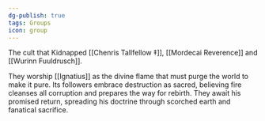 ```yaml
---
dg-publish: true
tags: Groups
icon: group
---
```

The cult that Kidnapped [[Chenris Tallfellow ‡]], [[Mordecai Reverence]] and [[Wurinn Fuuldrusch]].

They worship [[Ignatius]] as the divine flame that must purge the world to make it pure. Its followers embrace destruction as sacred, believing fire cleanses all corruption and prepares the way for rebirth. They await his promised return, spreading his doctrine through scorched earth and fanatical sacrifice.